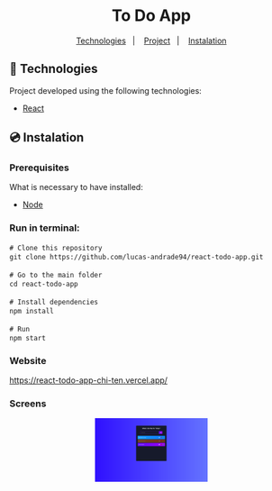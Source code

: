 <h1 align="center">
    To Do App
</h1>

<p align="center">
	<a href="#-technologies">Technologies</a>&nbsp;&nbsp;&nbsp;|&nbsp;&nbsp;&nbsp;
	<a href="#-project">Project</a>&nbsp;&nbsp;&nbsp;|&nbsp;&nbsp;&nbsp;
	<a href="#-instalation">Instalation</a>
</p>

## 🤖 Technologies

Project developed using the following technologies:

- [React](https://reactjs.org/)

## 💿 Instalation

### Prerequisites

What is necessary to have installed:

- [Node](https://nodejs.org/en/download/)

### Run in terminal:

```
# Clone this repository
git clone https://github.com/lucas-andrade94/react-todo-app.git

# Go to the main folder
cd react-todo-app

# Install dependencies
npm install

# Run
npm start
```

### Website

https://react-todo-app-chi-ten.vercel.app/

### Screens

<div align="center">
    <img alt="Task Page" title="Task Page" src=".github\screen-1.png?raw=true" width="200px" />
</div>
